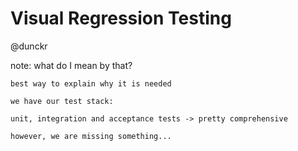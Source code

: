 # Visual Regression Testing

@dunckr

note:
    what do I mean by that?

    best way to explain why it is needed

    we have our test stack:

    unit, integration and acceptance tests -> pretty comprehensive

    however, we are missing something...
